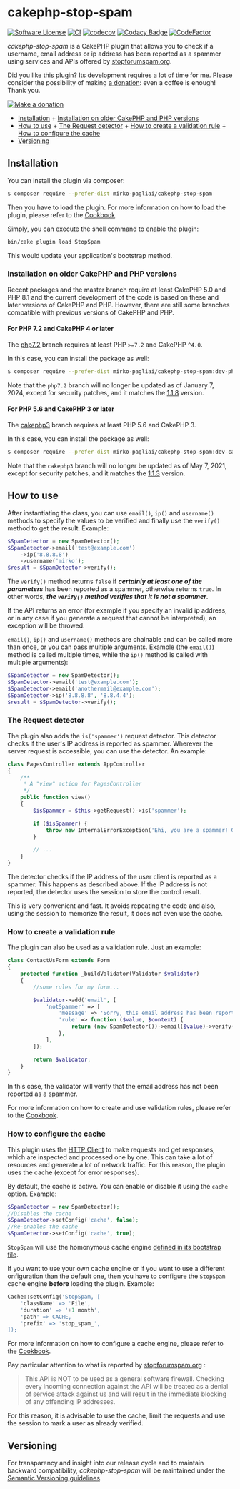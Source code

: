 # cakephp-stop-spam

[![Software License](https://img.shields.io/badge/license-MIT-brightgreen.svg?style=flat-square)](LICENSE.txt)
[![CI](https://github.com/mirko-pagliai/cakephp-stop-spam/actions/workflows/ci.yml/badge.svg)](https://github.com/mirko-pagliai/cakephp-stop-spam/actions/workflows/ci.yml)
[![codecov](https://codecov.io/gh/mirko-pagliai/cakephp-stop-spam/branch/master/graph/badge.svg)](https://codecov.io/gh/mirko-pagliai/cakephp-stop-spam)
[![Codacy Badge](https://app.codacy.com/project/badge/Grade/10ac26f709d94aaa8e6bbb5d07d7b050)](https://www.codacy.com/gh/mirko-pagliai/cakephp-stop-spam/dashboard?utm_source=github.com&amp;utm_medium=referral&amp;utm_content=mirko-pagliai/cakephp-stop-spam&amp;utm_campaign=Badge_Grade)
[![CodeFactor](https://www.codefactor.io/repository/github/mirko-pagliai/cakephp-stop-spam/badge)](https://www.codefactor.io/repository/github/mirko-pagliai/cakephp-stop-spam)

*cakephp-stop-spam* is a CakePHP plugin that allows you to check if a username,
email address or ip address has been reported as a spammer using services and
APIs offered by [stopforumspam.org](https://stopforumspam.com).

Did you like this plugin? Its development requires a lot of time for me.
Please consider the possibility of making [a donation](//paypal.me/mirkopagliai):
even a coffee is enough! Thank you.

[![Make a donation](https://www.paypalobjects.com/webstatic/mktg/logo-center/logo_paypal_carte.jpg)](//paypal.me/mirkopagliai)
*   [Installation](#installation)
        + [Installation on older CakePHP and PHP versions](#installation-on-older-cakephp-and-php-versions)
*   [How to use](#how-to-use)
        + [The Request detector](#the-request-detector)
        + [How to create a validation rule](#how-to-create-a-validation-rule)
        + [How to configure the cache](#how-to-configure-the-cache)
*   [Versioning](#versioning)

## Installation
You can install the plugin via composer:

```bash
$ composer require --prefer-dist mirko-pagliai/cakephp-stop-spam
```

Then you have to load the plugin. For more information on how to load the plugin,
please refer to the [Cookbook](//book.cakephp.org/4.0/en/plugins.html#loading-a-plugin).

Simply, you can execute the shell command to enable the plugin:

```bash
bin/cake plugin load StopSpam
```

This would update your application's bootstrap method.

### Installation on older CakePHP and PHP versions
Recent packages and the master branch require at least CakePHP 5.0 and PHP 8.1
and the current development of the code is based on these and later versions of
CakePHP and PHP.
However, there are still some branches compatible with previous versions of
CakePHP and PHP.

#### For PHP 7.2 and CakePHP 4 or later
The [php7.2](//github.com/mirko-pagliai/cakephp-stop-spam/tree/php7.2) branch
requires at least PHP `>=7.2` and CakePHP `^4.0`.

In this case, you can install the package as well:
```bash
$ composer require --prefer-dist mirko-pagliai/cakephp-stop-spam:dev-php7.2
```

Note that the `php7.2` branch will no longer be updated as of January 7, 2024,
except for security patches, and it matches the
[1.1.8](//github.com/mirko-pagliai/cakephp-stop-spam/releases/tag/1.1.8) version.

#### For PHP 5.6 and CakePHP 3 or later
The [cakephp3](//github.com/mirko-pagliai/cakephp-stop-spam/tree/cakephp3) branch
requires at least PHP 5.6 and CakePHP 3.

In this case, you can install the package as well:
```bash
$ composer require --prefer-dist mirko-pagliai/cakephp-stop-spam:dev-cakephp3
```

Note that the `cakephp3` branch will no longer be updated as of May 7, 2021,
except for security patches, and it matches the
[1.1.3](//github.com/mirko-pagliai/cakephp-stop-spam/releases/tag/1.1.3) version.

## How to use
After instantiating the class, you can use `email()`, `ip()` and `username()`
methods to specify the values to be verified and finally use the `verify()` method
to get the result. Example:

```php
$SpamDetector = new SpamDetector();
$SpamDetector->email('test@example.com')
    ->ip('8.8.8.8')
    ->username('mirko');
$result = $SpamDetector->verify();
```

The `verify()` method returns `false` if ***certainly at least one of the
parameters*** has been reported as a spammer, otherwise returns `true`.
In other words, ***the `verify()` method verifies that it is not a spammer***.

If the API returns an error (for example if you specify an invalid ip address,
or in any case if you generate a request that cannot be interpreted), an exception
will be throwed.

`email()`, `ip()` and `username()` methods are chainable and can be called more
than once, or you can pass multiple arguments.
Example (the `email()`) method is called multiple times, while the `ip()` method
is called with multiple arguments):

```php
$SpamDetector = new SpamDetector();
$SpamDetector->email('test@example.com');
$SpamDetector->email('anothermail@example.com');
$SpamDetector->ip('8.8.8.8', '8.8.4.4');
$result = $SpamDetector->verify();
```

### The Request detector
The plugin also adds the `is('spammer')` request detector. This detector checks if the user's IP address is reported as spammer.
Wherever the server request is accessible, you can use the detector. An example:

```php
class PagesController extends AppController
{
    /**
     * A "view" action for PagesController
     */
    public function view()
    {
		$isSpammer = $this->getRequest()->is('spammer');

		if ($isSpammer) {
			throw new InternalErrorException('Ehi, you are a spammer! Get out of my site!');
		}

		// ...
	}
}
```

The detector checks if the IP address of the user client is reported as a spammer. This happens as described above. If the IP address is not reported, the detector uses the session to store the control result.

This is very convenient and fast. It avoids repeating the code and also, using the session to memorize the result, it does not even use the cache.

### How to create a validation rule
The plugin can also be used as a validation rule.
Just an example:

```php
class ContactUsForm extends Form
{
    protected function _buildValidator(Validator $validator)
    {
	    //some rules for my form...

        $validator->add('email', [
            'notSpammer' => [
                'message' => 'Sorry, this email address has been reported as a spammer!',
                'rule' => function ($value, $context) {
                    return (new SpamDetector())->email($value)->verify();
                },
            ],
        ]);

        return $validator;
    }
}
```

In this case, the validator will verify that the email address has not been reported as a spammer.

For more information on how to create and use validation rules, please refer to the
[Cookbook](https://book.cakephp.org/4/en/core-libraries/validation.html#using-custom-validation-rules).

### How to configure the cache
This plugin uses the [HTTP Client](https://book.cakephp.org/4/en/core-libraries/httpclient.html)
to make requests and get responses, which are inspected and processed one by one.
This can take a lot of resources and generate a lot of network traffic. For this
reason, the plugin uses the cache (except for error responses).

By default, the cache is active. You can enable or disable it using the `cache`
option. Example:

```php
$SpamDetector = new SpamDetector();
//Disables the cache
$SpamDetector->setConfig('cache', false);
//Re-enables the cache
$SpamDetector->setConfig('cache', true);
```

`StopSpam` will use the homonymous cache engine
[defined in its bootstrap file](https://github.com/mirko-pagliai/cakephp-stop-spam/blob/master/config/bootstrap.php#L18).

If you want to use your own cache engine or if you want to use a different
onfiguration than the default one, then you have to configure the `StopSpam`
cache engine **before** loading the plugin. Example:

```php
Cache::setConfig('StopSpam, [
    'className' => 'File',
    'duration' => '+1 month',
    'path' => CACHE,
    'prefix' => 'stop_spam_',
]);
```

For more information on how to configure a cache engine, please refer to the
[Cookbook](https://book.cakephp.org/4/en/core-libraries/caching.html#configuring-cache-engines).

Pay particular attention to what is reported by
[stopforumspam.org](https://www.stopforumspam.com/usage) :

> This API is NOT to be used as a general software firewall. Checking every incoming connection against the API will be treated as a denial of service attack against us and will result in the immediate blocking of any offending IP addresses.

For this reason, it is advisable to use the cache, limit the requests and use
the session to mark a user as already verified.

## Versioning
For transparency and insight into our release cycle and to maintain backward compatibility,
*cakephp-stop-spam* will be maintained under the [Semantic Versioning guidelines](http://semver.org).
